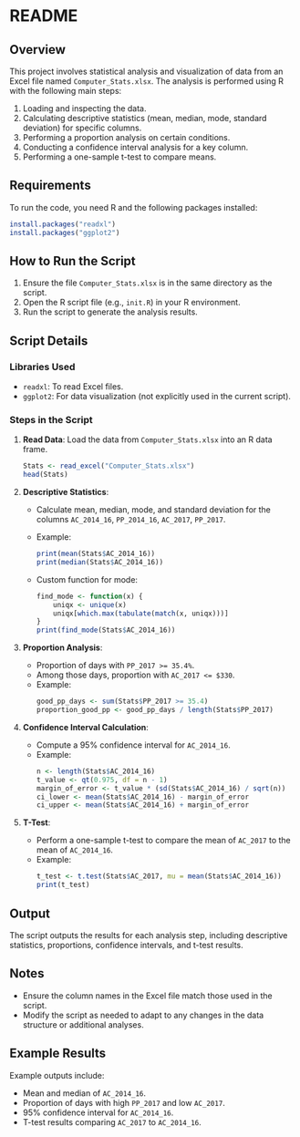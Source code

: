 # README

## Overview
This project involves statistical analysis and visualization of data from an Excel file named `Computer_Stats.xlsx`. The analysis is performed using R with the following main steps:

1. Loading and inspecting the data.
2. Calculating descriptive statistics (mean, median, mode, standard deviation) for specific columns.
3. Performing a proportion analysis on certain conditions.
4. Conducting a confidence interval analysis for a key column.
5. Performing a one-sample t-test to compare means.

## Requirements
To run the code, you need R and the following packages installed:

```R
install.packages("readxl")
install.packages("ggplot2")
```

## How to Run the Script
1. Ensure the file `Computer_Stats.xlsx` is in the same directory as the script.
2. Open the R script file (e.g., `init.R`) in your R environment.
3. Run the script to generate the analysis results.

## Script Details

### Libraries Used
- `readxl`: To read Excel files.
- `ggplot2`: For data visualization (not explicitly used in the current script).

### Steps in the Script

1. **Read Data**: Load the data from `Computer_Stats.xlsx` into an R data frame.
    ```R
    Stats <- read_excel("Computer_Stats.xlsx")
    head(Stats)
    ```

2. **Descriptive Statistics**:
   - Calculate mean, median, mode, and standard deviation for the columns `AC_2014_16`, `PP_2014_16`, `AC_2017`, `PP_2017`.
   - Example:
     ```R
     print(mean(Stats$AC_2014_16))
     print(median(Stats$AC_2014_16))
     ```

   - Custom function for mode:
     ```R
     find_mode <- function(x) {
         uniqx <- unique(x)
         uniqx[which.max(tabulate(match(x, uniqx)))]
     }
     print(find_mode(Stats$AC_2014_16))
     ```

3. **Proportion Analysis**:
   - Proportion of days with `PP_2017 >= 35.4%`.
   - Among those days, proportion with `AC_2017 <= $330`.
   - Example:
     ```R
     good_pp_days <- sum(Stats$PP_2017 >= 35.4)
     proportion_good_pp <- good_pp_days / length(Stats$PP_2017)
     ```

4. **Confidence Interval Calculation**:
   - Compute a 95% confidence interval for `AC_2014_16`.
   - Example:
     ```R
     n <- length(Stats$AC_2014_16)
     t_value <- qt(0.975, df = n - 1)
     margin_of_error <- t_value * (sd(Stats$AC_2014_16) / sqrt(n))
     ci_lower <- mean(Stats$AC_2014_16) - margin_of_error
     ci_upper <- mean(Stats$AC_2014_16) + margin_of_error
     ```

5. **T-Test**:
   - Perform a one-sample t-test to compare the mean of `AC_2017` to the mean of `AC_2014_16`.
   - Example:
     ```R
     t_test <- t.test(Stats$AC_2017, mu = mean(Stats$AC_2014_16))
     print(t_test)
     ```

## Output
The script outputs the results for each analysis step, including descriptive statistics, proportions, confidence intervals, and t-test results.

## Notes
- Ensure the column names in the Excel file match those used in the script.
- Modify the script as needed to adapt to any changes in the data structure or additional analyses.

## Example Results
Example outputs include:
- Mean and median of `AC_2014_16`.
- Proportion of days with high `PP_2017` and low `AC_2017`.
- 95% confidence interval for `AC_2014_16`.
- T-test results comparing `AC_2017` to `AC_2014_16`.

